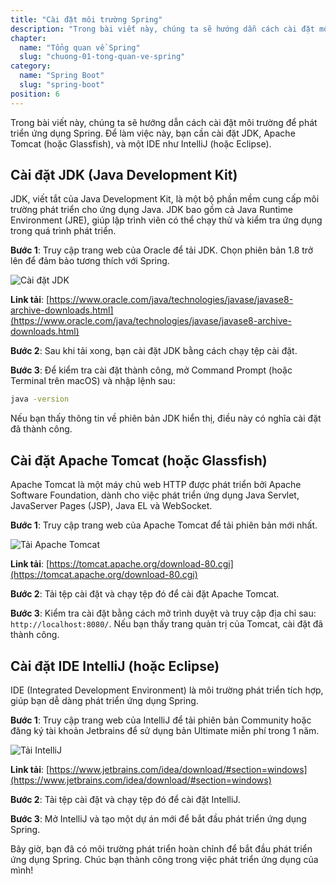 ```yaml
---
title: "Cài đặt môi trường Spring"
description: "Trong bài viết này, chúng ta sẽ hướng dẫn cách cài đặt môi trường để phát triển ứng dụng Spring. Để làm việc này, bạn cần cài đặt JDK, Apache Tomcat (hoặc Glassfish), và một IDE như IntelliJ (hoặc Eclipse)"
chapter:
  name: "Tổng quan về Spring"
  slug: "chuong-01-tong-quan-ve-spring"
category:
  name: "Spring Boot"
  slug: "spring-boot"
position: 6
---
```


Trong bài viết này, chúng ta sẽ hướng dẫn cách cài đặt môi trường để phát triển ứng dụng Spring. Để làm việc này, bạn cần cài đặt JDK, Apache Tomcat (hoặc Glassfish), và một IDE như IntelliJ (hoặc Eclipse).

## Cài đặt JDK (Java Development Kit)

JDK, viết tắt của Java Development Kit, là một bộ phần mềm cung cấp môi trường phát triển cho ứng dụng Java. JDK bao gồm cả Java Runtime Environment (JRE), giúp lập trình viên có thể chạy thử và kiểm tra ứng dụng trong quá trình phát triển.

**Bước 1**: Truy cập trang web của Oracle để tải JDK. Chọn phiên bản 1.8 trở lên để đảm bảo tương thích với Spring.

![Cài đặt JDK](https://github.com/techmely/hoc-lap-trinh/assets/29374426/d2f9ed48-ba89-4989-965a-c9cff24f297b)

**Link tải**: [https://www.oracle.com/java/technologies/javase/javase8-archive-downloads.html](https://www.oracle.com/java/technologies/javase/javase8-archive-downloads.html)

**Bước 2**: Sau khi tải xong, bạn cài đặt JDK bằng cách chạy tệp cài đặt.

**Bước 3**: Để kiểm tra cài đặt thành công, mở Command Prompt (hoặc Terminal trên macOS) và nhập lệnh sau:

```bash
java -version
```

Nếu bạn thấy thông tin về phiên bản JDK hiển thị, điều này có nghĩa cài đặt đã thành công.

## Cài đặt Apache Tomcat (hoặc Glassfish)

Apache Tomcat là một máy chủ web HTTP được phát triển bởi Apache Software Foundation, dành cho việc phát triển ứng dụng Java Servlet, JavaServer Pages (JSP), Java EL và WebSocket.

**Bước 1**: Truy cập trang web của Apache Tomcat để tải phiên bản mới nhất.

![Tải Apache Tomcat](https://github.com/techmely/hoc-lap-trinh/assets/29374426/ca88f639-2b1c-4036-8214-c2d3572bf0fa)

**Link tải**: [https://tomcat.apache.org/download-80.cgi](https://tomcat.apache.org/download-80.cgi)

**Bước 2**: Tải tệp cài đặt và chạy tệp đó để cài đặt Apache Tomcat.

**Bước 3**: Kiểm tra cài đặt bằng cách mở trình duyệt và truy cập địa chỉ sau: `http://localhost:8080/`. Nếu bạn thấy trang quản trị của Tomcat, cài đặt đã thành công.

## Cài đặt IDE IntelliJ (hoặc Eclipse)

IDE (Integrated Development Environment) là môi trường phát triển tích hợp, giúp bạn dễ dàng phát triển ứng dụng Spring.

**Bước 1**: Truy cập trang web của IntelliJ để tải phiên bản Community hoặc đăng ký tài khoản Jetbrains để sử dụng bản Ultimate miễn phí trong 1 năm.

![Tải IntelliJ](https://github.com/techmely/hoc-lap-trinh/assets/29374426/f8132d91-6c5b-43e0-b742-05cd15439a46)

**Link tải**: [https://www.jetbrains.com/idea/download/#section=windows](https://www.jetbrains.com/idea/download/#section=windows)

**Bước 2**: Tải tệp cài đặt và chạy tệp đó để cài đặt IntelliJ.

**Bước 3**: Mở IntelliJ và tạo một dự án mới để bắt đầu phát triển ứng dụng Spring.

Bây giờ, bạn đã có môi trường phát triển hoàn chỉnh để bắt đầu phát triển ứng dụng Spring. Chúc bạn thành công trong việc phát triển ứng dụng của mình!
